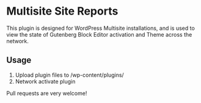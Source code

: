 # Multisite Site Reports

This plugin is designed for WordPress Multisite installations, and is used to view the state of Gutenberg Block Editor activation and Theme across the network.

## Usage
1. Upload plugin files to /wp-content/plugins/
2. Network activate plugin

Pull requests are very welcome!
